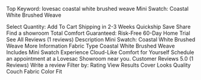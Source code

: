 Top Keyword: lovesac coastal white brushed weave
Mini Swatch: Coastal White Brushed Weave

Select Quantity:
Add To Cart
Shipping in 2-3 Weeks
Quickship
Save
Share
Find a showroom
Total Comfort Guaranteed:
Risk-Free 60-Day Home Trial
See All Reviews
(1 reviews)
Description
Mini Swatch: Coastal White Brushed Weave
More Information
Fabric Type
Coastal White Brushed Weave
Includes
Mini Swatch
Experience Cloud-Like Comfort for Yourself
Schedule an appointment at a Lovesac Showroom near you.
Customer Reviews
5.0
(1 Reviews)
Write a review
Filter by:
Rating
View Results
Cover
Looks
Quality
Couch
Fabric
Color
Fit